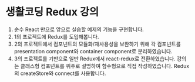 # 생활코딩 Redux 강의

1. 순수 React 만으로 앞으로 실습할 예제의 기능을 구현합니다.
2. 1의 프로젝트에 Redux를 도입해봅니다.
3. 2의 프로젝트에서 컴포넌트의 모듈화/재사용성을 보완하기 위해 각 컴포넌트를 presentation component와 container component로 분리하였습니다.
4. 3의 프로젝트를 기반으로 일반 Redux에서 react-redux로 전환하였습니다. 강의는 클래스형 컴포넌트를 위주로 설명하여 함수형으로 직접 작성하였습니다. Redux의 createStore와 connect를 사용합니다.